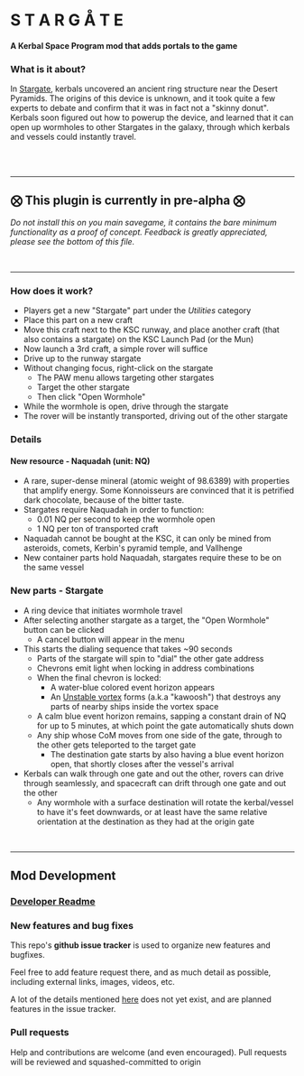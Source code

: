 # S T A R G Å T E

#### A Kerbal Space Program mod that adds portals to the game

### What is it about?
In [Stargate](https://en.wikipedia.org/wiki/Stargate), kerbals uncovered
an ancient ring structure near the Desert Pyramids. The origins of this device 
is unknown, and it took quite a few experts to debate and confirm that it was 
in fact not a "skinny donut". Kerbals soon figured out how to powerup the device,
and learned that it can open up wormholes to other Stargates in the galaxy, 
through which kerbals and vessels could instantly travel.

<br><br>

---
## ⨂ This plugin is currently in pre-alpha ⨂
_Do not install this on you main savegame, it contains the bare minimum 
functionality as a proof of concept. Feedback is greatly appreciated, 
please see the bottom of this file._

<br>

---


### How does it work?
- Players get a new "Stargate" part under the _Utilities_ category
- Place this part on a new craft
- Move this craft next to the KSC runway, and place another 
craft (that also contains a stargate) on the KSC Launch Pad (or the Mun)
- Now launch a 3rd craft, a simple rover will suffice
- Drive up to the runway stargate
- Without changing focus, right-click on the stargate
  - The PAW menu allows targeting other stargates
  - Target the other stargate
  - Then click "Open Wormhole"
- While the wormhole is open, drive through the stargate
- The rover will be instantly transported, driving out of the other stargate

### Details

#### New resource - Naquadah (unit: NQ)
- A rare, super-dense mineral (atomic weight of 98.6389) with properties
that amplify energy. Some Konnoisseurs are convinced that it is petrified dark chocolate, because of the bitter taste.
- Stargates require Naquadah in order to function:
  - 0.01 NQ per second to keep the wormhole open
  - 1 NQ per ton of transported craft
- Naquadah cannot be bought at the KSC, it can only be mined from asteroids,
comets, Kerbin's pyramid temple, and Vallhenge
- New container parts hold Naquadah, stargates require these to be on the
same vessel

### New parts - Stargate
- A ring device that initiates wormhole travel
- After selecting another stargate as a target, the "Open Wormhole" button can be clicked
  - A cancel button will appear in the menu
- This starts the dialing sequence that takes ~90 seconds
  - Parts of the stargate will spin to "dial" the other gate address
  - Chevrons emit light when locking in address combinations
  - When the final chevron is locked: 
    - A water-blue colored event horizon appears
    - An [Unstable vortex](https://stargate.fandom.com/wiki/Unstable_vortex) forms (a.k.a "kawoosh")
that destroys any parts of nearby ships inside the vortex space
  - A calm blue event horizon remains, sapping a constant drain of NQ for up to 5 minutes,
at which point the gate automatically shuts down
  - Any ship whose CoM moves from one side of the gate, through to the other gets teleported to the
target gate
    - The destination gate starts by also having a blue event horizon open, 
that shortly closes after the vessel's arrival
- Kerbals can walk through one gate and out the other, rovers can drive through seamlessly, and spacecraft
can drift through one gate and out the other
  - Any wormhole with a surface destination will rotate the kerbal/vessel to have it's feet downwards,
or at least have the same relative orientation at the destination as they had at the origin gate

<br>

---

## Mod Development

### [Developer Readme](https://github.com/Blaarkies/ksp-mod-stargate/blob/main/docs/developer-readme.md)

### New features and bug fixes
This repo's **github issue tracker** is used to organize new features and bugfixes.

Feel free to add feature request there, and as much detail as possible, 
including external links, images, videos, etc.

A lot of the details mentioned [here](#details) does not yet exist, and are planned features
in the issue tracker.

### Pull requests
Help and contributions are welcome (and even encouraged). Pull requests will be 
reviewed and squashed-committed to origin



